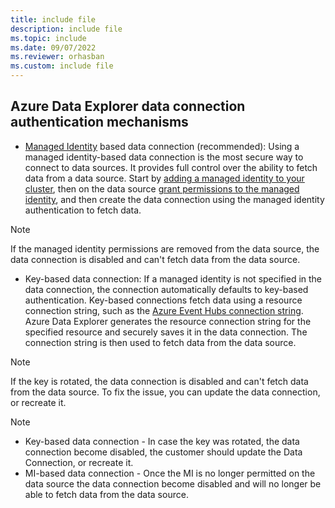 ```yaml
---
title: include file
description: include file
ms.topic: include
ms.date: 09/07/2022
ms.reviewer: orhasban
ms.custom: include file
---
```

## Azure Data Explorer data connection authentication mechanisms

- [Managed Identity](../managed-identities-overview.md) based data connection (recommended): Using a managed identity-based data connection is the most secure way to connect to data sources. It provides full control over the ability to fetch data from a data source. Start by [adding a managed identity to your cluster](../configure-managed-identities-cluster.md), then on the data source [grant permissions to the managed identity](../ingest-data-managed-identity#grant-permissions-to-the-managed-identity.md), and then create the data connection using the managed identity authentication to fetch data.

> [!NOTE]
> If the managed identity permissions are removed from the data source, the data connection is disabled and can't fetch data from the data source.
- Key-based data connection: If a managed identity is not specified in the data connection, the connection automatically defaults to key-based authentication. Key-based connections fetch data using a resource connection string, such as the [Azure Event Hubs connection string](/azure/event-hubs/event-hubs-get-connection-string). Azure Data Explorer generates the resource connection string for the specified resource and securely saves it in the data connection. The connection string is then used to fetch data from the data source.

> [!NOTE]
> If the key is rotated, the data connection is disabled and can't fetch data from the data source. To fix the issue, you can update the data connection, or recreate it.

> [!NOTE]
>
> * Key-based data connection - In case the key was rotated, the data connection become disabled, the customer should update the Data Connection, or recreate it.
> * MI-based data connection - Once the MI is no longer permitted on the data source the data connection become disabled and will no longer be able to fetch data from the data source.

